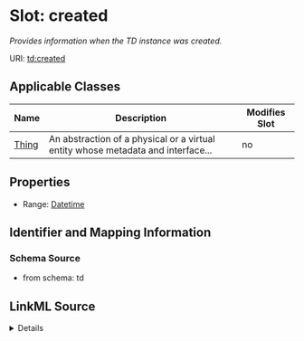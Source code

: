 

# Slot: created


_Provides information when the TD instance was created._



URI: [td:created](https://www.w3.org/2019/wot/td#created)



<!-- no inheritance hierarchy -->





## Applicable Classes

| Name | Description | Modifies Slot |
| --- | --- | --- |
| [Thing](Thing.md) | An abstraction of a physical or a virtual entity whose metadata and interface... |  no  |







## Properties

* Range: [Datetime](Datetime.md)





## Identifier and Mapping Information







### Schema Source


* from schema: td




## LinkML Source

<details>
```yaml
name: created
description: Provides information when the TD instance was created.
from_schema: td
rank: 1000
alias: created
owner: Thing
domain_of:
- Thing
range: datetime

```
</details>
